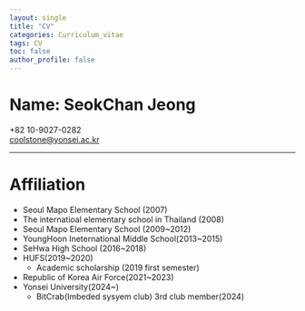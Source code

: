 ```yaml
---
layout: single
title: "CV"
categories: Curriculum_vitae
tags: CV
toc: false
author_profile: false
---
```


# Name: SeokChan Jeong
+82 10-9027-0282<br>
coolstone@yonsei.ac.kr
- - -

# Affiliation

- Seoul Mapo Elementary School (2007)
- The internatioal elementary school in Thailand (2008)
- Seoul Mapo Elementary School (2009~2012)
- YoungHoon Ineternational Middle School(2013~2015)
- SeHwa High School (2016~2018)
- HUFS(2019~2020)
  - Academic scholarship (2019 first semester)
- Republic of Korea Air Force(2021~2023)
- Yonsei University(2024~)
  - BitCrab(Imbeded sysyem club) 3rd club member(2024)

